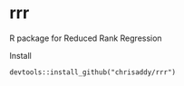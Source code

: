 # rrr
R package for Reduced Rank Regression

Install

```{r}
devtools::install_github("chrisaddy/rrr")
```